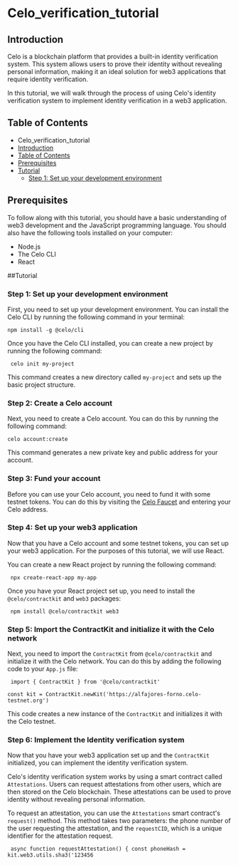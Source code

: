 # Celo_verification_tutorial
## Introduction
Celo is a blockchain platform that provides a built-in identity verification system. This system allows users to prove their identity without revealing personal information, making it an ideal solution for web3 applications that require identity verification.

In this tutorial, we will walk through the process of using Celo's identity verification system to implement identity verification in a web3 application.

## Table of Contents
- Celo_verification_tutorial
 - [Introduction](#introduction)
  - [Table of Contents](#table-of-contents)
  - [Prerequisites](#prerequisites)
  - [Tutorial](#tutorial)
    - [Step 1: Set up your development environment](#step-1:set-up-your-development-environment)
  

## Prerequisites
To follow along with this tutorial, you should have a basic understanding of web3 development and the JavaScript programming language. You should also have the following tools installed on your computer:

- Node.js
- The Celo CLI
- React

##Tutorial
### Step 1: Set up your development environment
First, you need to set up your development environment. You can install the Celo CLI by running the following command in your terminal:

``npm install -g @celo/cli``  

Once you have the Celo CLI installed, you can create a new project by running the following command:

``
celo init my-project`` 

This command creates a new directory called `my-project` and sets up the basic project structure.

### Step 2: Create a Celo account
Next, you need to create a Celo account. You can do this by running the following command:

``celo account:create``  

This command generates a new private key and public address for your account.

### Step 3: Fund your account
Before you can use your Celo account, you need to fund it with some testnet tokens. You can do this by visiting the [Celo Faucet](https://faucet.celo.org/alfajores) and entering your Celo address.

### Step 4: Set up your web3 application
Now that you have a Celo account and some testnet tokens, you can set up your web3 application. For the purposes of this tutorial, we will use React.

You can create a new React project by running the following command:

``
npx create-react-app my-app``  

Once you have your React project set up, you need to install the `@celo/contractkit` and `web3` packages:

``
npm install @celo/contractkit web3``  

### Step 5: Import the ContractKit and initialize it with the Celo network
Next, you need to import the ```ContractKit``` from ```@celo/contractkit``` and initialize it with the Celo network. You can do this by adding the following code to your ``App.js`` file:

``
import { ContractKit } from '@celo/contractkit'``

``const kit = ContractKit.newKit('https://alfajores-forno.celo-testnet.org')``  

This code creates a new instance of the ``ContractKit`` and initializes it with the Celo testnet.

### Step 6: Implement the Identity verification system
Now that you have your web3 application set up and the ``ContractKit`` initialized, you can implement the identity verification system.

Celo's identity verification system works by using a smart contract called ``Attestations``. Users can request attestations from other users, which are then stored on the Celo blockchain. These attestations can be used to prove identity without revealing personal information.

To request an attestation, you can use the ``Attestations`` smart contract's ``request()`` method. This method takes two parameters: the phone number of the user requesting the attestation, and the ``requestCID``, which is a unique identifier for the attestation request.

``
async function requestAttestation() {
  const phoneHash = kit.web3.utils.sha3('123456``

